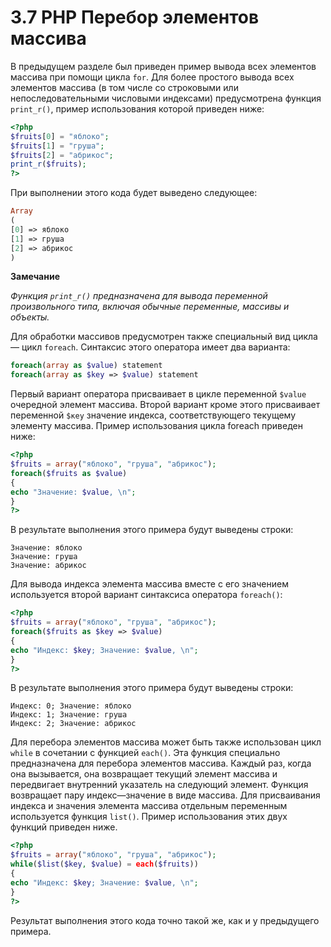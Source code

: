 # 3.7 PHP Перебор элементов массива

В предыдущем разделе был приведен пример вывода всех элементов массива
при помощи цикла `for`. Для более простого вывода всех элементов массива
(в том числе со строковыми или непоследовательными числовыми индексами)
предусмотрена функция `print_r()`, пример использования которой приведен
ниже:

```php
<?php
$fruits[0] = "яблоко";
$fruits[1] = "груша";
$fruits[2] = "абрикос";
print_r($fruits);
?>
```

При выполнении этого кода будет выведено следующее:

```php
Array
(
[0] => яблоко
[1] => груша
[2] => абрикос
)
```

**Замечание**

*Функция `ргint_г()` предназначена для вывода переменной произвольного типа,
включая обычные переменные, массивы и объекты.*

Для обработки массивов предусмотрен также специальный вид цикла —
цикл `foreach`. Синтаксис этого оператора имеет два варианта:

```php
foreach(array as $value) statement
foreach(array as $key => $value) statement
```

Первый вариант оператора присваивает в цикле переменной `$value` 
очередной элемент массива. Второй вариант кроме этого присваивает переменной `$кеу`
значение индекса, соответствующего текущему элементу массива. Пример 
использования цикла foreach приведен ниже:

```php
<?php
$fruits = array("яблоко", "груша", "абрикос");
foreach($fruits as $value)
{
echo "Значение: $value, \n";
}
?>
```

В результате выполнения этого примера будут выведены строки:

```
Значение: яблоко
Значение: груша
Значение: абрикос
```

Для вывода индекса элемента массива вместе с его значением используется
второй вариант синтаксиса оператора `foreach()`:

```php
<?php
$fruits = array("яблоко", "груша", "абрикос");
foreach($fruits as $key => $value)
{
echo "Индекс: $key; Значение: $value, \n";
}
?>
```

В результате выполнения этого примера будут выведены строки:

```
Индекс: 0; Значение: яблоко
Индекс: 1; Значение: груша
Индекс: 2; Значение: абрикос
```

Для перебора элементов массива может быть также использован цикл `while`
в сочетании с функцией `each()`. Эта функция специально предназначена для 
перебора элементов массива. Каждый раз, когда она вызывается, она возвращает 
текущий элемент массива и передвигает внутренний указатель на следующий 
элемент. Функция возвращает пару индекс—значение в виде массива. Для 
присваивания индекса и значения элемента массива отдельным переменным
используется функция `list()`. Пример использования этих двух функций 
приведен ниже.

```php
<?php
$fruits = array("яблоко", "груша", "абрикос");
while($list($key, $value) = each($fruits))
{
echo "Индекс: $key; Значение: $value, \n";
}
?>
```

Результат выполнения этого кода точно такой же, как и у предыдущего 
примера.